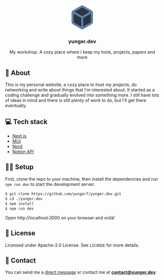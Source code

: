 <p align="center">
  <a href="https://yunger.dev/">
    <img src="/public/logo.png" alt="Logo" height="84" />
  </a>
  <h3 align="center">yunger.dev</h3>
  <p align="center">My workshop. A cozy place where I keep my tools, projects, papers and more</p>
</p>

## 📝 About
This is my personal website, a cozy place to host my projects, do networking and write about things that I'm interested about. It started as a coding challenge and gradually evolved into something more. I still have lots of ideas in mind and there is still plenty of work to do, but I'll get there eventually.

## 💻 Tech stack
- [Next.js](https://nextjs.org/)
- [MUI](https://mui.com/)
- [Nord](https://www.nordtheme.com/)
- [Notion API](https://developers.notion.com/)

## 👨‍💻 Setup
First, clone the repo to your machine, then install the dependencies and run `npm run dev` to start the development server.
```
$ git clone https://github.com/yunger7/yunger.dev.git
$ cd ./yunger.dev
$ npm install
$ npm run dev
```
Open http://localhost:3000 on your browser and voilà!

## 📄 License
Licensed under Apache-2.0 License. See `LICENSE` for more details.

## 💬 Contact
You can send me a [direct message](https://yunger.dev/contact) or contact me at **contact@yunger.dev**.
